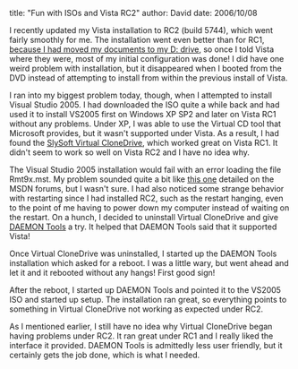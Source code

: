
title: "Fun with ISOs and Vista RC2"
author: David
date: 2006/10/08

I recently updated my Vista installation to RC2 (build 5744), which went fairly smoothly for me. The installation went even better than for RC1, [because I had moved my documents to my D: drive](http://www.mohundro.com/blog/PermaLink,guid,d2103c85-a702-47ae-b149-48c3ba43fcb2.aspx), so once I told Vista where they were, most of my initial configuration was done! I did have one weird problem with installation, but it disappeared when I booted from the DVD instead of attempting to install from within the previous install of Vista. 

I ran into my biggest problem today, though, when I attempted to install Visual Studio 2005. I had downloaded the ISO quite a while back and had used it to install VS2005 first on Windows XP SP2 and later on Vista RC1 without any problems. Under XP, I was able to use the Virtual CD tool that Microsoft provides, but it wasn't supported under Vista. As a result, I had found the [SlySoft Virtual CloneDrive](http://www.slysoft.com/en/virtual-clonedrive.html), which worked great on Vista RC1. It didn't seem to work so well on Vista RC2 and I have no idea why. 

The Visual Studio 2005 installation would fail with an error loading the file Rmt9x.mst. My problem sounded quite a bit like <a href="http://forums.microsoft.com/MSDN/ShowPost.aspx?PostID=203630&SiteID=1">this one</a> detailed on the MSDN forums, but I wasn't sure. I had also noticed some strange behavior with restarting since I had installed RC2, such as the restart hanging, even to the point of me having to power down my computer instead of waiting on the restart. On a hunch, I decided to uninstall Virtual CloneDrive and give [DAEMON Tools](http://www.daemon-tools.cc/dtcc/index.php?) a try. It helped that DAEMON Tools said that it supported Vista! 

Once Virtual CloneDrive was uninstalled, I started up the DAEMON Tools installation which asked for a reboot. I was a little wary, but went ahead and let it and it rebooted without any hangs! First good sign! 

After the reboot, I started up DAEMON Tools and pointed it to the VS2005 ISO and started up setup. The installation ran great, so everything points to something in Virtual CloneDrive not working as expected under RC2. 

As I mentioned earlier, I still have no idea why Virtual CloneDrive began having problems under RC2. It ran great under RC1 and I really liked the interface it provided. DAEMON Tools is admittedly less user friendly, but it certainly gets the job done, which is what I needed.
